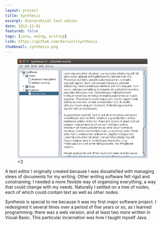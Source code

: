 ```yaml
---
layout: project
title: Synthesis
excerpt: Hierarchical text editor
date: 2012-12-01
featured: false
tags: [java, swing, writing]
link: https://github.com/dariusf/synthesis
thumbnail: synthesis.png
---
```

<figure>
    <a href="https://github.com/dariusf/synthesis"><img src="/images/projects/synthesis.png" /></a>
    <figcaption><3</figcaption>
</figure>

A text editor I originally created because I was dissatisfied with managing slews of documents for my writing. Other writing software felt rigid and constraining; I needed a more flexible way of organising everything, a way that could change with my needs. Naturally I settled on a tree of nodes, each of which could contain text as well as other nodes.

Synthesis is special to me because it was my first major software project. I redesigned it several times over a period of five years or so, as I learned programming: there was a web version, and at least two more written in Visual Basic. This particular incarnation was how I taught myself Java.